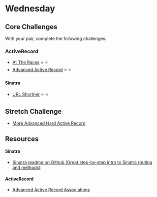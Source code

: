 # Wednesday

## Core Challenges
With your pair, complete the following challenges.

### ActiveRecord
- [At The Races](../../../../at-the-races-challenge) :star: :star:
- [Advanced Active Record](../../../../active-record-associations-drill-hotels-challenge) :star: :star:

#### Sinatra

- [URL Shortner](../../../../sinatra-url-shortener-challenge)
:star: :star:

## Stretch Challenge

- [More Advanced Hard Active Record](../../../../active-record-associations-drill-shirts-challenge)


##  Resources

#### Sinatra
- [Sinatra readme on Github (Great step-by-step intro to Sinatra routing and methods)](https://github.com/sinatra/sinatra)

#### ActiveRecord
* [Advanced Active Record Associations](http://www.theodinproject.com/ruby-on-rails/active-record-associations)
